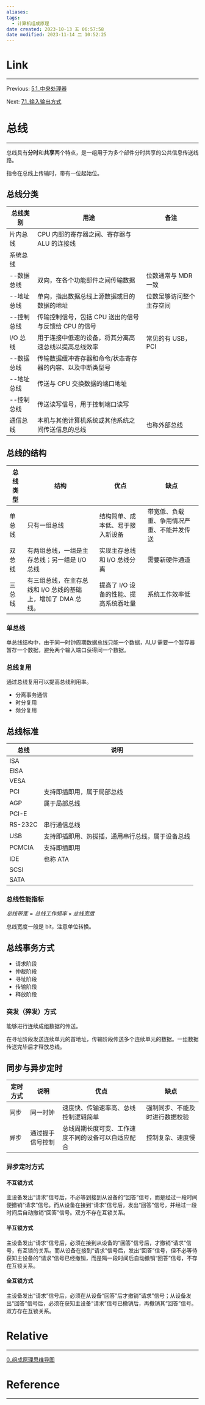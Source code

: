 ```yaml
---
aliases: 
tags:
  - 计算机组成原理
date created: 2023-10-13 五 06:57:58
date modified: 2023-11-14 二 10:52:25
---
```


# Link

---

Previous: [5.1_中央处理器](5.1_中央处理器.md)

Next: [7.1_输入输出方式](7.1_输入输出方式.md)

# 总线

---

总线具有**分时**和**共享**两个特点，是一组用于为多个部件分时共享的公共信息传送线路。

指令在总线上传输时，带有一位起始位。

## 总线分类

| 总线类别   | 用途                                                      | 备注                     |
| ---------- | --------------------------------------------------------- | ------------------------ |
| 片内总线   | CPU 内部的寄存器之间、寄存器与 ALU 的连接线               |                          |
| 系统总线   |                                                           |                          |
| --数据总线 | 双向，在各个功能部件之间传输数据                          | 位数通常与 MDR 一致      |
| --地址总线 | 单向，指出数据总线上源数据或目的数据的地址                | 位数足够访问整个主存空间 |
| --控制总线 | 传输控制信号，包括 CPU 送出的信号与反馈给 CPU 的信号      |                          |
| I/O 总线   | 用于连接中低速的设备，将其分离高速总线以提高总线效率      | 常见的有 USB，PCI        |
| --数据总线 | 传输数据缓冲寄存器和命令/状态寄存器的内容、以及中断类型号 |                          |
| --地址总线 | 传送与 CPU 交换数据的端口地址                             |                          |
| --控制总线 | 传送读写信号，用于控制端口读写                            |                          |
| 通信总线   | 本机与其他计算机系统或其他系统之间传送信息的总线          | 也称外部总线             |

## 总线的结构

| 总线类型 | 结构                                                         | 优点                                  | 缺点                                       |
| -------- | ------------------------------------------------------------ | ------------------------------------- | ------------------------------------------ |
| 单总线   | 只有一组总线                                                 | 结构简单、成本低、易于接入新设备      | 带宽低、负载重、争用情况严重、不能并发传送 |
| 双总线   | 有两组总线，一组是主存总线；另一组是 I/O 总线                | 实现主存总线和 I/O 总线分离           | 需要新硬件通道                             |
| 三总线   | 有三组总线，在主存总线和 I/O 总线的基础上，增加了 DMA 总线。 | 提高了 I/O 设备的性能、提高系统吞吐量 | 系统工作效率低                             |

### 单总线

单总线结构中，由于同一时钟周期数据总线只能一个数据，ALU 需要一个暂存器暂存一个数据，避免两个输入端口获得同一个数据。

### 总线复用

通过总线复用可以提高总线利用率。

- 分离事务通信
- 时分复用
- 频分复用

## 总线标准

| 总线    | 说明                                             |
| ------- | ------------------------------------------------ |
| ISA     |                                                  |
| EISA    |                                                  |
| VESA    |                                                  |
| PCI     | 支持即插即用，属于局部总线                       |
| AGP     | 属于局部总线                                     |
| PCI-E   |                                                  |
| RS-232C | 串行通信总线                                     |
| USB     | 支持即插即用、热拔插，通用串行总线，属于设备总线 |
| PCMCIA  | 支持即插即用                                     |
| IDE     | 也称 ATA                                         |
| SCSI    |                                                  |
| SATA    |                                                  |

### 总线性能指标

$总线带宽=总线工作频率\times 总线宽度$

总线宽度一般是 bit，注意单位转换。

## 总线事务方式

- 请求阶段
- 仲裁阶段
- 寻址阶段
- 传输阶段
- 释放阶段

### 突发（猝发）方式

能够进行连续成组数据的传送。

在寻址阶段发送连续单元的首地址，传输阶段传送多个连续单元的数据。一组数据传送完毕后才释放总线。

## 同步与异步定时

| 定时方式 | 说明             | 优点                                               | 缺点                           |
| -------- | ---------------- | -------------------------------------------------- | ------------------------------ |
| 同步     | 同一时钟         | 速度快、传输速率高、总线控制逻辑简单               | 强制同步、不能及时进行数据校验 |
| 异步     | 通过握手信号控制 | 总线周期长度可变、工作速度不同的设备可以自适应配合 | 控制复杂、速度慢               |

### 异步定时方式

#### 不互锁方式

主设备发出“请求”信号后，不必等到接到从设备的“回答”信号，而是经过一段时间便撤销“请求”信号。而从设备在接到“请求”信号后，发出“回答”信号，并经过一段时间后自动撤销“回答”信号。双方不存在互锁关系。

#### 半互锁方式

主设备发出“请求”信号后，必须在接到从设备的“回答”信号后，才撤销“请求”信号，有互锁的关系。而从设备在接到“请求”信号后，发出“回答”信号，但不必等待获知主设备的“请求”信号已经撤销，而是隔一段时间后自动撤销“回答”信号，不存在互锁关系。

#### 全互锁方式

主设备发出“请求”信号后，必须在从设备“回答”后才撤销“请求”信号；从设备发出“回答”信号后，必须在获知主设备“请求”信号已撤销后，再撤销其“回答”信号。双方存在互锁关系。

# Relative

---

[0_组成原理思维导图](0_组成原理思维导图.md)

# Reference

---
